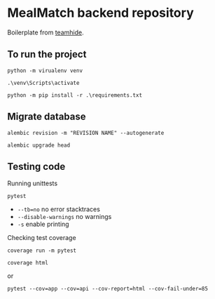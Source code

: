 # MealMatch backend repository

Boilerplate from [teamhide](https://github.com/teamhide/fastapi-boilerplate).

## To run the project

`python -m virualenv venv`

`.\venv\Scripts\activate`

`python -m pip install -r .\requirements.txt`

## Migrate database

`alembic revision -m "REVISION NAME" --autogenerate`

`alembic upgrade head`

## Testing code

Running unittests

`pytest`

- `--tb=no` no error stacktraces
- `--disable-warnings` no warnings
- `-s` enable printing

Checking test coverage

`coverage run -m pytest`

`coverage html`

or

`pytest --cov=app --cov=api --cov-report=html --cov-fail-under=85`

